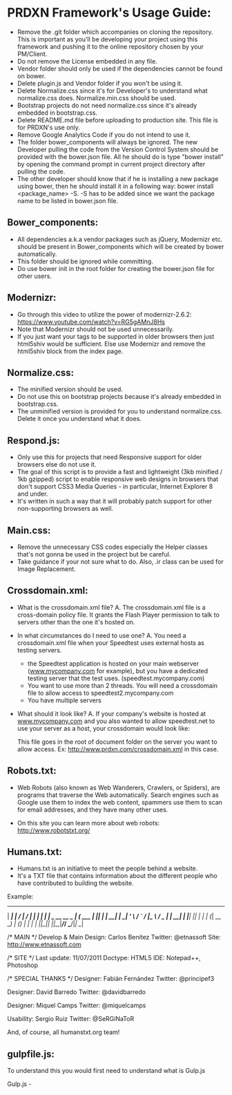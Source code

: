 PRDXN Framework's Usage Guide:
==============================

- Remove the .git folder which accompanies on cloning the repository. This is important as you'll be developing your project using this framework and pushing it to the online repository chosen by your PM/Client.
- Do not remove the License embedded in any file.
- Vendor folder should only be used if the dependencies cannot be found on bower.
- Delete plugin.js and Vendor folder if you won't be using it.
- Delete Normalize.css since it's for Developer's to understand what normalize.css does. Normalize.min.css should be used.
- Bootstrap projects do not need normalize.css since it's already embedded in bootstrap.css.
- Delete README.md file before uploading to production site. This file is for PRDXN's use only.
- Remove Google Analytics Code if you do not intend to use it.
- The folder bower_components will always be ignored. The new Developer pulling the code from the Version Control System should be provided with the bower.json file. All he should do is type "bower install" by opening the command prompt in current project directory after pulling the code.
- The other developer should know that if he is installing a new package using bower, then he should install it in a following way: bower install <package_name> -S. -S has to be added since we want the package name to be listed in bower.json file.

Bower_components:
-----------------

- All dependencies a.k.a vendor packages such as jQuery, Modernizr etc. should be present in Bower_components which will be created by bower automatically.
- This folder should be ignored while committing.
- Do use bower init in the root folder for creating the bower.json file for other users.

Modernizr:
-----------

- Go through this video to utilize the power of modernizr-2.6.2:
https://www.youtube.com/watch?v=RG5gAMnJ8Hs
- Note that Modernizr should not be used unnecessarily.
- If you just want your tags to be supported in older browsers then just html5shiv would be sufficient. Else use Modernizr and remove the html5shiv block from the index page.


Normalize.css:
--------------

- The minified version should be used.
- Do not use this on bootstrap projects because it's already embedded in bootstrap.css.
- The unminified version is provided for you to understand normalize.css. Delete it once you understand what it does.


Respond.js:
-----------

- Only use this for projects that need Responsive support for older browsers else do not use it.
- The goal of this script is to provide a fast and lightweight (3kb minified / 1kb gzipped) script to enable responsive web designs in browsers that don't support CSS3 Media Queries - in particular, Internet Explorer 8 and under.
- It's written in such a way that it will probably patch support for other non-supporting browsers as well.


Main.css:
---------

- Remove the unnecessary CSS codes especially the Helper classes that's not gonna be used in the project but be careful.
- Take guidance if your not sure what to do. Also, .ir class can be used for Image Replacement.


Crossdomain.xml:
----------------

- What is the crossdomain.xml file?
A. The crossdomain.xml file is a cross-domain policy file. It grants the Flash Player permission to talk to servers other than the one it's hosted on.

- In what circumstances do I need to use one?
A. You need a crossdomain.xml file when your Speedtest uses external hosts as testing servers.

	- the Speedtest application is hosted on your main webserver (www.mycompany.com for example), but you have a dedicated testing server that the test uses. (speedtest.mycompany.com)
	- You want to use more than 2 threads. You will need a crossdomain file to allow access to speedtest2.mycompany.com
	- You have multiple servers

- What should it look like?
A. If your company's website is hosted at www.mycompany.com and you also wanted to allow speedtest.net to use your server as a host, your crossdomain would look like:

	<?xml version="1.0"?>
	<cross-domain-policy>
	    <allow-access-from domain="*.mycompany.com" />
	    <allow-access-from domain="*.speedtest.net" />
	</cross-domain-policy>

	This file goes in the root of document folder on the server you want to allow access. Ex: http://www.prdxn.com/crossdomain.xml in this case.

Robots.txt:
-----------

- Web Robots (also known as Web Wanderers, Crawlers, or Spiders), are programs that traverse the Web automatically. Search engines such as Google use them to index the web content, spammers use them to scan for email addresses, and they have many other uses.

- On this site you can learn more about web robots: http://www.robotstxt.org/

Humans.txt:
-----------

- Humans.txt is an initiative to meet the people behind a website.
- It's a TXT file that contains information about the different people who have contributed to building the website.

Example:
 ______ _                    _____        __ _
 |  ____| |                  / ____|      / _| |
 | |__  | |_ _ __   __ _ ___| (___   ___ | |_| |_
 |  __| | __| '_ \ / _` / __|\___ \ / _ \|  _| __|
 | |____| |_| | | | (_| \__ \____) | (_) | | | |_
 |______|\__|_| |_|\__,_|___/_____/ \___/|_|  \__|

/* MAIN */
  Develop & Main Design: Carlos Benítez
  Twitter: @etnassoft
  Site: http://www.etnassoft.com

/* SITE */
  Last update: 11/07/2011
  Doctype: HTML5
  IDE: Notepad++, Photoshop

/* SPECIAL THANKS */
  Designer: Fabián Fernández
  Twitter: @principef3

  Designer: David Barredo
  Twitter: @davidbarredo

  Designer: Miquel Camps
  Twitter: @miquelcamps

  Usability: Sergio Ruiz
  Twitter: @SeRGiNaToR

  And, of course, all humanstxt.org team!

gulpfile.js:
-----------
To understand this you would first need to understand what is Gulp.js

Gulp.js -


